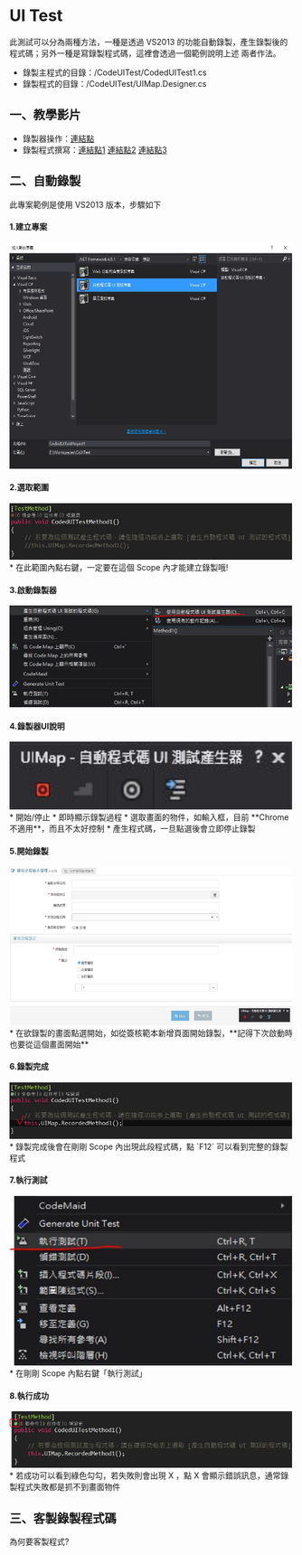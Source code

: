 # UI Test

此測試可以分為兩種方法，一種是透過 VS2013 的功能自動錄製，產生錄製後的程式碼；另外一種是寫錄製程式碼，這裡會透過一個範例說明上述
兩者作法。

* 錄製主程式的目錄：/CodeUITest/CodedUITest1.cs
* 錄製程式的目錄：/CodeUITest/UIMap.Designer.cs

## 一、教學影片

* 錄製器操作：[連結點](https://www.youtube.com/watch?v=WRRpXT8yxMI)
* 錄製程式撰寫：[連結點1](https://www.youtube.com/watch?v=MU7mmfQjOis)
                [連結點2](https://www.youtube.com/watch?v=QeQ4Lg56LHU)
                [連結點3](https://www.youtube.com/watch?v=NGZjQBe6NwY)

## 二、自動錄製

此專案範例是使用 VS2013 版本，步驟如下
####  1.建立專案
<img src="https://github.com/sojoasd/CsUITest/blob/master/CodeUITest/Image/%E5%BB%BA%E7%AB%8B%E5%B0%88%E6%A1%88.JPG" width="500" height="400" />

####  2.選取範圍
<img src="https://github.com/sojoasd/CsUITest/blob/master/CodeUITest/Image/%E5%BB%BA%E7%AB%8B%E7%AF%84%E5%9C%8D.JPG" width="500" height="100" />
<br>
* 在此範圍內點右鍵，一定要在這個 Scope 內才能建立錄製哦!

####  3.啟動錄製器
<img src="https://github.com/sojoasd/CsUITest/blob/master/CodeUITest/Image/%E5%95%9F%E5%8B%95%E9%8C%84%E8%A3%BD%E5%99%A8.JPG" width="500" height="180" />

####  4.錄製器UI說明
<img src="https://github.com/sojoasd/CsUITest/blob/master/CodeUITest/Image/%E9%8C%84%E8%A3%BD%E5%99%A8UI.JPG" width="500" height="120" />
<br>
* 開始/停止
* 即時顯示錄製過程
* 選取畫面的物件，如輸入框，目前 **Chrome 不適用**，而且不太好控制
* 產生程式碼，一旦點選後會立即停止錄製

####  5.開始錄製
<img src="https://github.com/sojoasd/CsUITest/blob/master/CodeUITest/Image/%E9%8C%84%E8%A3%BD%E9%96%8B%E5%A7%8B.JPG" width="500" height="280" />
<br>
* 在欲錄製的畫面點選開始，如從簽核範本新增頁面開始錄製，**記得下次啟動時也要從這個畫面開始**

####  6.錄製完成
<img src="https://github.com/sojoasd/CsUITest/blob/master/CodeUITest/Image/%E9%8C%84%E8%A3%BD%E5%AE%8C%E6%88%90.JPG" width="500" height="100" />
<br>
* 錄製完成後會在剛剛 Scope 內出現此段程式碼，點 `F12` 可以看到完整的錄製程式

####  7.執行測試
<img src="https://github.com/sojoasd/CsUITest/blob/master/CodeUITest/Image/%E9%96%8B%E5%A7%8B%E5%9F%B7%E8%A1%8C.JPG" width="500" height="300" />
<br>
* 在剛剛 Scope 內點右鍵「執行測試」
 
####  8.執行成功
<img src="https://github.com/sojoasd/CsUITest/blob/master/CodeUITest/Image/%E5%9F%B7%E8%A1%8C%E6%88%90%E5%8A%9F.JPG" width="500" height="100" />
<br>
* 若成功可以看到綠色勾勾，若失敗則會出現 X ，點 X 會顯示錯誤訊息，通常錄製程式失敗都是抓不到畫面物件

## 三、客製錄製程式碼

為何要客製程式?

